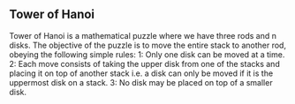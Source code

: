 ## Tower of Hanoi


Tower of Hanoi is a mathematical puzzle where we have three rods and n disks. The objective of the puzzle is to move the entire stack to another rod, obeying the following simple rules: 
  1: Only one disk can be moved at a time.
  2: Each move consists of taking the upper disk from one of the     stacks and placing it on top of another stack i.e. a disk can only be moved if it is the uppermost disk on a stack.
  3: No disk may be placed on top of a smaller disk.
